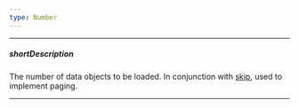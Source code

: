 ```yaml
---
type: Number
---
```

---
##### shortDescription
The number of data objects to be loaded. In conjunction with [skip](/api-reference/30%20Data%20Layer/CustomStore/LoadOptions/skip.md '/Documentation/ApiReference/Data_Layer/CustomStore/LoadOptions/#skip'), used to implement paging.

---
